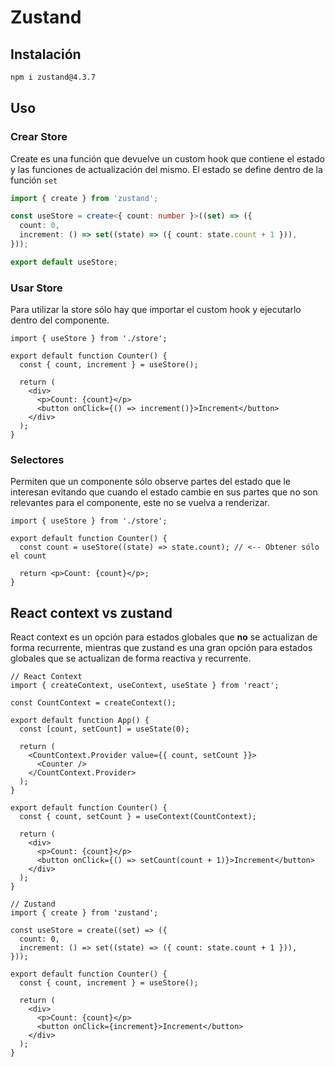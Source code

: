 # Zustand

## Instalación

```bash
npm i zustand@4.3.7
```

## Uso

### Crear Store

Create es una función que devuelve un custom hook que contiene el estado y las funciones de actualización del mismo.
El estado se define dentro de la función `set`

```ts
import { create } from 'zustand';

const useStore = create<{ count: number }>((set) => ({
  count: 0,
  increment: () => set((state) => ({ count: state.count + 1 })),
}));

export default useStore;
```

### Usar Store

Para utilizar la store sólo hay que importar el custom hook y ejecutarlo dentro del componente.

```tsx
import { useStore } from './store';

export default function Counter() {
  const { count, increment } = useStore();

  return (
    <div>
      <p>Count: {count}</p>
      <button onClick={() => increment()}>Increment</button>
    </div>
  );
}
```

### Selectores

Permiten que un componente sólo observe partes del estado que le interesan evitando que cuando el estado cambie en sus partes que no son relevantes para el componente, este no se vuelva a renderizar.

```tsx
import { useStore } from './store';

export default function Counter() {
  const count = useStore((state) => state.count); // <-- Obtener sólo el count

  return <p>Count: {count}</p>;
}
```

## React context vs zustand

React context es un opción para estados globales que <b>no</b> se actualizan de forma recurrente, mientras que zustand es una gran opción para estados globales que se actualizan de forma reactiva y recurrente.

```tsx
// React Context
import { createContext, useContext, useState } from 'react';

const CountContext = createContext();

export default function App() {
  const [count, setCount] = useState(0);

  return (
    <CountContext.Provider value={{ count, setCount }}>
      <Counter />
    </CountContext.Provider>
  );
}

export default function Counter() {
  const { count, setCount } = useContext(CountContext);

  return (
    <div>
      <p>Count: {count}</p>
      <button onClick={() => setCount(count + 1)}>Increment</button>
    </div>
  );
}
```

```tsx
// Zustand
import { create } from 'zustand';

const useStore = create((set) => ({
  count: 0,
  increment: () => set((state) => ({ count: state.count + 1 })),
}));

export default function Counter() {
  const { count, increment } = useStore();

  return (
    <div>
      <p>Count: {count}</p>
      <button onClick={increment}>Increment</button>
    </div>
  );
}
```
